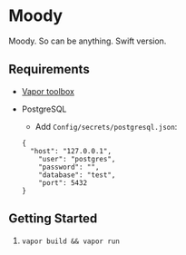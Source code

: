 # Moody

Moody. So can be anything. Swift version.

## Requirements
- [Vapor toolbox](https://github.com/vapor/toolbox)
- PostgreSQL
  - Add `Config/secrets/postgresql.json`:

  ```
  {
    "host": "127.0.0.1",
      "user": "postgres",
      "password": "",
      "database": "test",
      "port": 5432
  } 
  ```


## Getting Started
1. `vapor build && vapor run`
